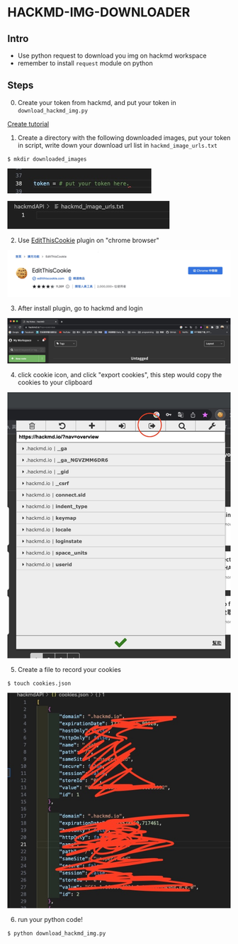 # HACKMD-IMG-DOWNLOADER

## Intro

+ Use python request to download you img on hackmd workspace
+ remember to install `request` module on python
## Steps

0. Create your token from hackmd, and put your token in `download_hackmd_img.py`

[Create tutorial](https://hackmd.io/@hackmd-api/developer-portal/https%3A%2F%2Fhackmd.io%2F%40hackmd-api%2Fhow-to-issue-an-api-token?utm_source=settings-api&utm_medium=inline-cta)

1. Create a directory with the following downloaded images, put your token in script, write down your download url list in `hackmd_image_urls.txt`

```
$ mkdir downloaded_images
```

![token img](./imgs/tokenImg.jpg)

![url list](./imgs/urlList.jpg)

2. Use [EditThisCookie](https://chrome.google.com/webstore/detail/editthiscookie/fngmhnnpilhplaeedifhccceomclgfbg?hl=zh-TW) plugin on "chrome browser"

![image info](./imgs/editThisCookie.jpg)

3. After install plugin, go to hackmd and login

![image info](./imgs/hackmdWorkSpace.jpg)

4. click cookie icon, and click "export cookies", this step would copy the cookies to your clipboard

![image info](./imgs/cookiesInfo.jpg)

5. Create a file to record your cookies 

```
$ touch cookies.json
```

![cookies info](./imgs/cookies.jpg)

6. run your python code!

```
$ python download_hackmd_img.py
```
